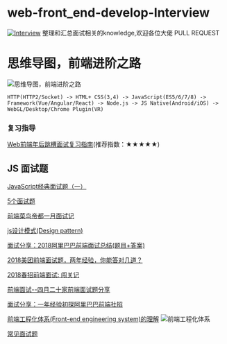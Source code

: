 # web-front_end-develop-Interview
[![Interview](https://img.shields.io/badge/developing%20with-ICE-2077ff.svg)](https://github.com/niaogege/web-front_end-develop-Interview)
整理和汇总面试相关的knowledge,欢迎各位大佬 PULL REQUEST 

# 思维导图，前端进阶之路
![思维导图，前端进阶之路](http://img1.vued.vanthink.cn/vued7b07cce8449877cba04d7ca4b323303d.png)
```
HTTP(HTTP2/Socket) -> HTML+ CSS(3,4) -> JavaScript(ES5/6/7/8) -> Framework(Vue/Angular/React) -> Node.js -> JS Native(Android/iOS) -> WebGL/Desktop/Chrome Plugin(VR) 
```
### 复习指导
[Web前端年后跳槽面试复习指南](http://www.jackpu.com/nian-hou-fu-xi-zhi-nan/)(推荐指数：★★★★★)

## JS 面试题
[JavaScript经典面试题（一）](https://juejin.im/entry/5a7283e26fb9a01c965876db?utm_medium=fe&utm_source=weixinqun)

[5个面试题](http://blog.csdn.net/u014346301/article/details/53579543)

[前端菜鸟帝都一月面试记](https://juejin.im/post/5a7e9063f265da4e732ec32b)

[js设计模式(Design pattern)](http://blog.csdn.net/future_todo/article/details/53992152)

[面试分享：2018阿里巴巴前端面试总结(题目+答案)](https://juejin.im/entry/5a968ba56fb9a06340524128?utm_source=gold_browser_extension)

[2018美团前端面试题，两年经验，你能答对几道？](https://juejin.im/post/5a96c6326fb9a063626408c8#comment)

[2018春招前端面试: 闯关记](https://juejin.im/post/5a998991f265da237f1dbdf9)


[前端面试--四月二十家前端面试题分享](https://www.jianshu.com/p/c41cc287d7d4)

[面试分享：一年经验初探阿里巴巴前端社招](https://github.com/jawil/blog/issues/22)

[前端工程化体系(Front-end engineering system)的理解](https://juejin.im/entry/5884f012128fe1006c3b6526)
![前端工程化体系](http://oigzv3evy.bkt.clouddn.com/%E5%89%8D%E7%AB%AF%E5%B7%A5%E7%A8%8B%E5%8C%96%E4%BD%93%E7%B3%BB.png)


[常见面试题](https://github.com/Liyuk/Interview-Questions-Answers)


